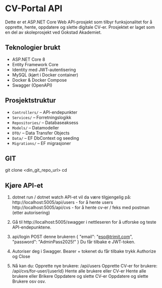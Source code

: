 # CV-Portal API

Dette er et ASP.NET Core Web API-prosjekt som tilbyr funksjonalitet for å opprette, hente, oppdatere og slette digitale CV-er. 
Prosjektet er laget som en del av skoleprosjekt ved Gokstad Akademiet.

## Teknologier brukt

- ASP.NET Core 8
- Entity Framework Core
- Identity med JWT-autentisering
- MySQL (kjørt i Docker container)
- Docker & Docker Compose
- Swagger (OpenAPI)

## Prosjektstruktur

- `Controllers/` – API-endepunkter
- `Services/` – Forretningslogikk
- `Repositories/` – Databaseaksess
- `Models/` – Datamodeller
- `DTO/` – Data Transfer Objects
- `Data/` – EF DbContext og seeding
- `Migrations/` – EF migrasjoner

## GIT

git clone <din_git_repo_url>
cd <prosjektmappen>

## Kjøre API-et
1.  dotnet run / dotnet watch
    API-et vil da være tilgjengelig på:
    http://localhost:5005/api/users - for å hente users
    http://localhost:5005/api/cvs   - for å hente cv-er / feks med postman (etter autorisering)


2.  Gå til http://localhost:5005/swagger i nettleseren for å utforske og teste API-endepunktene.

3.  api/login
    POST denne brukeren
    {
    "email": "eso@trimit.com",
    "password": "AdminPass2025!"
    }
    Du får tilbake e JWT-token.

4. Autoriser deg i Swagger.
    Bearer + tokenet du får tilbake
    trykk Authorize og Close

5. Nå kan du: 
    Opprette nye brukere: /api/users
    Opprette CV-er for brukere: /api/cvs/for-user/{userId}
    Hente alle brukere eller CV-er
    Hente alle brukere eller Brikere
    Oppdatere og slette CV-er
    Oppdatere og slette Brukere
    osv osv. 
